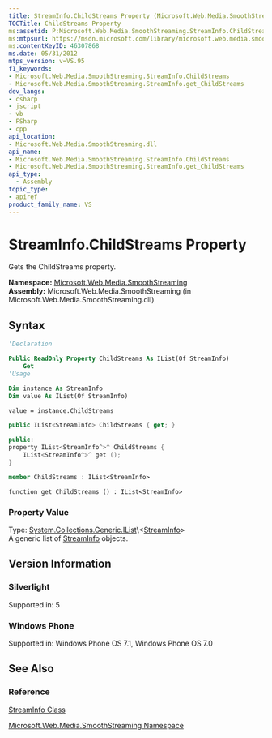 ```yaml
---
title: StreamInfo.ChildStreams Property (Microsoft.Web.Media.SmoothStreaming)
TOCTitle: ChildStreams Property
ms:assetid: P:Microsoft.Web.Media.SmoothStreaming.StreamInfo.ChildStreams
ms:mtpsurl: https://msdn.microsoft.com/library/microsoft.web.media.smoothstreaming.streaminfo.childstreams(v=VS.95)
ms:contentKeyID: 46307868
ms.date: 05/31/2012
mtps_version: v=VS.95
f1_keywords:
- Microsoft.Web.Media.SmoothStreaming.StreamInfo.ChildStreams
- Microsoft.Web.Media.SmoothStreaming.StreamInfo.get_ChildStreams
dev_langs:
- csharp
- jscript
- vb
- FSharp
- cpp
api_location:
- Microsoft.Web.Media.SmoothStreaming.dll
api_name:
- Microsoft.Web.Media.SmoothStreaming.StreamInfo.ChildStreams
- Microsoft.Web.Media.SmoothStreaming.StreamInfo.get_ChildStreams
api_type:
  - Assembly
topic_type:
- apiref
product_family_name: VS
---
```


# StreamInfo.ChildStreams Property

Gets the ChildStreams property.

**Namespace:**  [Microsoft.Web.Media.SmoothStreaming](microsoft-web-media-smoothstreaming-namespace_1.md)  
**Assembly:**  Microsoft.Web.Media.SmoothStreaming (in Microsoft.Web.Media.SmoothStreaming.dll)

## Syntax

```vb
'Declaration

Public ReadOnly Property ChildStreams As IList(Of StreamInfo)
    Get
'Usage

Dim instance As StreamInfo
Dim value As IList(Of StreamInfo)

value = instance.ChildStreams
```

```csharp
public IList<StreamInfo> ChildStreams { get; }
```

```cpp
public:
property IList<StreamInfo^>^ ChildStreams {
    IList<StreamInfo^>^ get ();
}
```

``` fsharp
member ChildStreams : IList<StreamInfo>
```

```jscript
function get ChildStreams () : IList<StreamInfo>
```

### Property Value

Type: [System.Collections.Generic.IList](https://msdn.microsoft.com/library/5y536ey6\(v=vs.95\))\<[StreamInfo](streaminfo-class-microsoft-web-media-smoothstreaming_1.md)\>  
A generic list of [StreamInfo](streaminfo-class-microsoft-web-media-smoothstreaming_1.md) objects.

## Version Information

### Silverlight

Supported in: 5  

### Windows Phone

Supported in: Windows Phone OS 7.1, Windows Phone OS 7.0  

## See Also

### Reference

[StreamInfo Class](streaminfo-class-microsoft-web-media-smoothstreaming_1.md)

[Microsoft.Web.Media.SmoothStreaming Namespace](microsoft-web-media-smoothstreaming-namespace_1.md)
